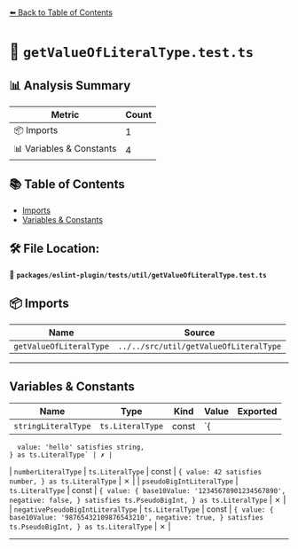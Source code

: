 [⬅️ Back to Table of Contents](../../../../index.md)

# 📄 `getValueOfLiteralType.test.ts`

## 📊 Analysis Summary

| Metric | Count |
|--------|-------|
| 📦 Imports | 1 |
| 📊 Variables & Constants | 4 |

## 📚 Table of Contents

- [Imports](#imports)
- [Variables & Constants](#variables-constants)

## 🛠️ File Location:
📂 **`packages/eslint-plugin/tests/util/getValueOfLiteralType.test.ts`**

## 📦 Imports

| Name | Source |
|------|--------|
| `getValueOfLiteralType` | `../../src/util/getValueOfLiteralType` |


---

## Variables & Constants

| Name | Type | Kind | Value | Exported |
|------|------|------|-------|----------|
| `stringLiteralType` | `ts.LiteralType` | const | `{
      value: 'hello' satisfies string,
    } as ts.LiteralType` | ✗ |
| `numberLiteralType` | `ts.LiteralType` | const | `{
      value: 42 satisfies number,
    } as ts.LiteralType` | ✗ |
| `pseudoBigIntLiteralType` | `ts.LiteralType` | const | `{
      value: {
        base10Value: '12345678901234567890',
        negative: false,
      } satisfies ts.PseudoBigInt,
    } as ts.LiteralType` | ✗ |
| `negativePseudoBigIntLiteralType` | `ts.LiteralType` | const | `{
      value: {
        base10Value: '98765432109876543210',
        negative: true,
      } satisfies ts.PseudoBigInt,
    } as ts.LiteralType` | ✗ |


---